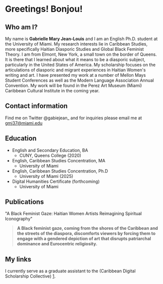 # Greetings! Bonjou!

## Who am I? 

My name is **Gabrielle Mary Jean-Louis** and I am an English Ph.D. student at the University of Miami. My research interests lie in Caribbean Studies, more specifically Haitian Diasporic Studies and Global Black Feminist Theory. I am from Elmont, New York, a small town on the border of Queens. It is there that I learned about what it means to be a diasporic subject, particularly in the United States of America. My scholarship focuses on the articulations of diasporic and migrant experiences in Haitian Women's writing and art. I have presented my work at a number of Mellon Mays Student Conferences as well as the Modern Language Association Annual Convention. My work will be found in the Perez Art Museum (Miami) Caribbean Cultural Institute in the coming year. 

## Contact information
Find me on Twitter @gabiejean_ and for inquiries please email me at gmj37@miami.edu

## Education 

* English and Secondary Education, BA
	* CUNY, Queens College (2020)
* English, Caribbean Studies Concentration, MA
	* University of Miami
* English, Caribbean Studies Concentration, Ph.D
	* University of Miami (2025)
* Digital Humanities Certificate (forthcoming)
	* University of Miami
	

## Publications 
"A Black Feminist Gaze: Haitian Women Artists Reimagining Spiritual Iconography"

> **A Black feminist gaze, coming from the shores of the Caribbean and the streets of the diaspora, discomforts viewers by forcing them to engage with a gendered depiction of art that disrupts patriarchal dominance and Eurocentric religiosity.**

## My links 

I currently serve as a graduate assistant to the (Caribbean Digital Scholarship Collective) [1]. 

[1]: https://cdscollective.org/summer-school/ 
